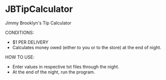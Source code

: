 # JBTipCalculator
Jimmy Brooklyn's Tip Calculator

CONDITIONS:
- $1 PER DELIVERY
- Calculates money owed (either to you or to the store) at the end of night.

HOW TO USE:
- Enter values in respective txt files through the night.
- At the end of the night, run the program.


